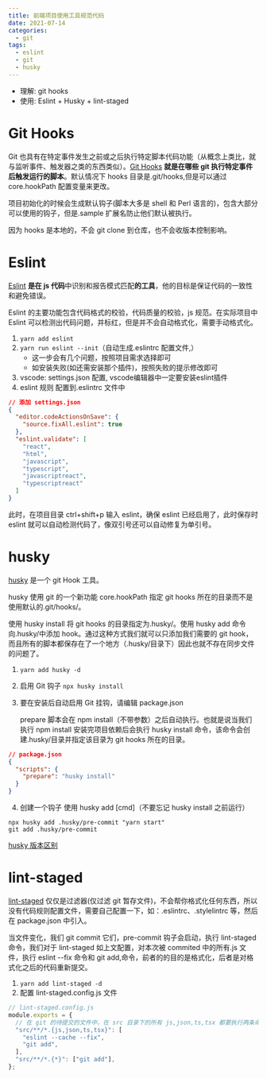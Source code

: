```yaml
---
title: 前端项目使用工具规范代码
date: 2021-07-14
categories:
  - git
tags: 
  - eslint
  - git
  - husky
---
```


+ 理解: git hooks
+ 使用: Eslint + Husky + lint-staged


# Git Hooks

Git 也具有在特定事件发生之前或之后执行特定脚本代码功能（从概念上类比，就与监听事件、触发器之类的东西类似）。[Git Hooks](https://www.cnblogs.com/jiaoshou/p/12222665.html) **就是在哪些 git 执行特定事件后触发运行的脚本**。默认情况下 hooks 目录是.git/hooks,但是可以通过 core.hookPath 配置变量来更改。

<!-- more --> 

项目初始化的时候会生成默认钩子(脚本大多是 shell 和 Perl 语言的)，包含大部分可以使用的钩子，但是.sample 扩展名防止他们默认被执行。

因为 hooks 是本地的，不会 git clone 到仓库，也不会收版本控制影响。



# Eslint

[Eslint](https://eslint.bootcss.com/docs/rules/) **是在 js 代码**中识别和报告模式匹配**的工具**，他的目标是保证代码的一致性和避免错误。

Eslint 的主要功能包含代码格式的校验，代码质量的校验，js 规范。在实际项目中 Eslint 可以检测出代码问题，并标红，但是并不会自动格式化，需要手动格式化。


1. `yarn add eslint`
2. `yarn run eslint --init`（自动生成.eslintrc 配置文件,）
   - 这一步会有几个问题，按照项目需求选择即可
   - 如安装失败(如还需安装那个插件)，按照失败的提示修改即可
3. vscode: settings.json 配置, vscode编辑器中一定要安装eslint插件
4. eslint 规则 配置到.eslintrc 文件中

```json
// 添加 settings.json
{
  "editor.codeActionsOnSave": {
    "source.fixAll.eslint": true
  },
  "eslint.validate": [
    "react",
    "html",
    "javascript",
    "typescript",
    "javascriptreact",
    "typescriptreact"
  ]
}
```

此时，在项目目录 ctrl+shift+p 输入 eslint，确保 eslint 已经启用了，此时保存时 eslint 就可以自动检测代码了，像双引号还可以自动修复为单引号。

# husky

[husky](https://typicode.github.io/husky/#/) 是一个 git Hook 工具。

husky 使用 git 的一个新功能 core.hookPath 指定 git hooks 所在的目录而不是使用默认的.git/hooks/。

使用 husky install 将 git hooks 的目录指定为.husky/。使用 husky add 命令向.husky/中添加 hook。通过这种方式我们就可以只添加我们需要的 git hook，而且所有的脚本都保存在了一个地方（.husky/目录下）因此也就不存在同步文件的问题了。

1. `yarn add husky -d`
2. 启用 Git 钩子 `npx husky install`
3. 要在安装后自动启用 Git 挂钩，请编辑 package.json

   prepare 脚本会在 npm install（不带参数）之后自动执行。也就是说当我们执行 npm install 安装完项目依赖后会执行 husky install 命令，该命令会创建.husky/目录并指定该目录为 git hooks 所在的目录。

```json
// package.json
{
  "scripts": {
    "prepare": "husky install"
  }
}
```

4. 创建一个钩子
   使用 husky add <file> [cmd]（不要忘记 husky install 之前运行）

```
npx husky add .husky/pre-commit "yarn start"
git add .husky/pre-commit
```

[husky 版本区别](https://blog.csdn.net/qq_21567385/article/details/116429214)

# lint-staged

[lint-staged](https://github.com/okonet/lint-staged) 仅仅是过滤器(仅过滤 git 暂存文件)，不会帮你格式化任何东西，所以没有代码规则配置文件，需要自己配置一下，如：.eslintrc、.stylelintrc 等，然后在 package.json 中引入。

当文件变化，我们 git commit 它们，pre-commit 钩子会启动，执行 lint-staged 命令，我们对于 lint-staged 如上文配置，对本次被 commited 中的所有.js 文件，执行 eslint --fix 命令和 git add,命令，前者的的目的是格式化，后者是对格式化之后的代码重新提交。

1. `yarn add lint-staged -d`
2. 配置 lint-staged.config.js 文件

```js
// lint-staged.config.js
module.exports = {
  // 在 git 的待提交的文件中，在 src 目录下的所有 js,json,ts,tsx 都要执行两条命令。第一条eslint --cache(仅仅检查改变过的文件) 和--fix ，后一条是将处理过的代码重新 add 到 git 中。
  "src/**/*.{js,json,ts,tsx}": [
    "eslint --cache --fix",
    "git add",
  ],
  "src/**/*.{*}": ["git add"],
};
```
